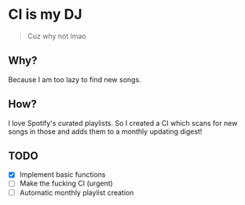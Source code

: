 # CI is my DJ

> Cuz why not lmao

## Why?

Because I am too lazy to find new songs.

## How?

I love Spotify's curated playlists. So I created a CI which scans for new songs in those and adds them to a monthly
updating digest! 

## TODO

- [x] Implement basic functions
- [ ] Make the fucking CI (urgent)
- [ ] Automatic monthly playlist creation
